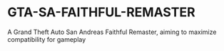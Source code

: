 # GTA-SA-FAITHFUL-REMASTER
A Grand Theft Auto San Andreas Faithful Remaster, aiming to maximize compatibility for gameplay
